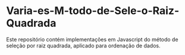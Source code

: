 # Varia-es-M-todo-de-Sele-o-Raiz-Quadrada
Este repositório contém implementações em Javascript do método de seleção por raiz quadrada, aplicado para ordenação de dados. 
